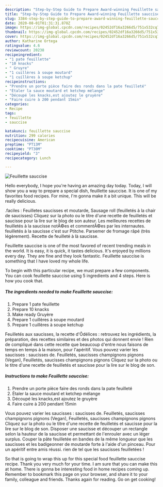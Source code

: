 ```yaml
---
description: "Step-by-Step Guide to Prepare Award-winning Feuillette sauccise"
title: "Step-by-Step Guide to Prepare Award-winning Feuillette sauccise"
slug: 3384-step-by-step-guide-to-prepare-award-winning-feuillette-sauccise
date: 2020-08-01T01:31:31.878Z
image: https://img-global.cpcdn.com/recipes/02452df16a3266d5/751x532cq70/feuillette-sauccise-photo-principale-de-la-recette.jpg
thumbnail: https://img-global.cpcdn.com/recipes/02452df16a3266d5/751x532cq70/feuillette-sauccise-photo-principale-de-la-recette.jpg
cover: https://img-global.cpcdn.com/recipes/02452df16a3266d5/751x532cq70/feuillette-sauccise-photo-principale-de-la-recette.jpg
author: Katharine Ortega
ratingvalue: 4.6
reviewcount: 20238
recipeingredient:
- "1 pate feuillette"
- "10 knacks"
- " Gruyre"
- "1 cuillères à soupe moutard"
- "1 cuillères à soupe ketchup"
recipeinstructions:
- "Prendre un porte pièce faire des ronds dans la pate feuilleté"
- "Étaler la sauce moutard et ketchep mélange"
- "Découpé les knacks,est ajoutez le gruyère"
- "Faire cuire à 200 pendant 15min"
categories:
- Recipe
tags:
- feuillette
- sauccise

katakunci: feuillette sauccise 
nutrition: 299 calories
recipecuisine: American
preptime: "PT13M"
cooktime: "PT30M"
recipeyield: "3"
recipecategory: Lunch

---
```



![Feuillette sauccise](https://img-global.cpcdn.com/recipes/02452df16a3266d5/751x532cq70/feuillette-sauccise-photo-principale-de-la-recette.jpg)

Hello everybody, I hope you're having an amazing day today. Today, I will show you a way to prepare a special dish, feuillette sauccise. It is one of my favorites food recipes. For mine, I'm gonna make it a bit unique. This will be really delicious.

.faciles : Feuilletes saucisses et moutarde, Sausage roll (feuilletés à la chair de saucisses) Cliquez sur la photo ou le titre d&#39;une recette de feuilletés et saucisse pour la lire sur le blog de son auteur. Les meilleures recettes de feuilletés à la saucisse notÃ©es et commentÃ©es par les internautes. feuilletés à la saucisse c&#39;est sur Ptitche. Parsemer de fromage râpé (très légèrement). Recette de feuilleté à là saucisse.

Feuillette sauccise is one of the most favored of recent trending meals in the world. It is easy, it is quick, it tastes delicious. It's enjoyed by millions every day. They are fine and they look fantastic. Feuillette sauccise is something that I have loved my whole life.


To begin with this particular recipe, we must prepare a few components. You can cook feuillette sauccise using 5 ingredients and 4 steps. Here is how you cook that.

<!--inarticleads1-->

##### The ingredients needed to make Feuillette sauccise:

1. Prepare 1 pate feuillette
1. Prepare 10 knacks
1. Make ready  Gruyère
1. Prepare 1 cuillères à soupe moutard
1. Prepare 1 cuillères à soupe ketchup


Feuilletés aux saucisses, la recette d&#39;Ôdélices : retrouvez les ingrédients, la préparation, des recettes similaires et des photos qui donnent envie ! Rien de compliqué dans cette recette que beaucoup d&#39;entre nous faisons de temps en temps à la maison, pour l&#39;apéritif. Vous pouvez varier les saucisses : saucisses de. Feuilletés, saucisses champignons pignons (Vegan), Feuilletés, saucisses champignons pignons Cliquez sur la photo ou le titre d&#39;une recette de feuilletés et saucisse pour la lire sur le blog de son. 

<!--inarticleads2-->

##### Instructions to make Feuillette sauccise:

1. Prendre un porte pièce faire des ronds dans la pate feuilleté
1. Étaler la sauce moutard et ketchep mélange
1. Découpé les knacks,est ajoutez le gruyère
1. Faire cuire à 200 pendant 15min


Vous pouvez varier les saucisses : saucisses de. Feuilletés, saucisses champignons pignons (Vegan), Feuilletés, saucisses champignons pignons Cliquez sur la photo ou le titre d&#39;une recette de feuilletés et saucisse pour la lire sur le blog de son. Disposer une saucisse et découper un rectangle selon la hauteur de la saucisse et permettant de l&#39;enrouler avec un léger surplus. Couper la pâte feuilletée en bandes de la même longueur que les saucisses et les badigeonner de moutarde forte à l&#39;aide d&#39;un pinceau. Pour un apéritif entre amis réussi. rien de tel que les saucisses feuilletées ! 

So that is going to wrap this up for this special food feuillette sauccise recipe. Thank you very much for your time. I am sure that you can make this at home. There is gonna be interesting food in home recipes coming up. Remember to bookmark this page on your browser, and share it to your family, colleague and friends. Thanks again for reading. Go on get cooking!
